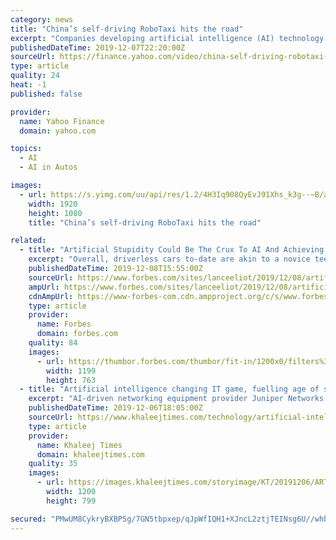 ```yaml
---
category: news
title: "China’s self-driving RoboTaxi hits the road"
excerpt: "Companies developing artificial intelligence (AI) technology are racing to put autonomous taxis on the streets of China. One of the competitors in the potentially lucrative self-driving cab business is the WeRide RoboTaxi service based in the southern city ..."
publishedDateTime: 2019-12-07T22:20:00Z
sourceUrl: https://finance.yahoo.com/video/china-self-driving-robotaxi-hits-220013356.html
type: article
quality: 24
heat: -1
published: false

provider:
  name: Yahoo Finance
  domain: yahoo.com

topics:
  - AI
  - AI in Autos

images:
  - url: https://s.yimg.com/uu/api/res/1.2/4H3Iq908QyEvJ91Xhs_k3g--~B/aD0xMDgwO3c9MTkyMDtzbT0xO2FwcGlkPXl0YWNoeW9u/http://media.zenfs.com/en-US/video/south_china_morning_post_us_228/9bff1304d25156d6d5503ce59fcabfac
    width: 1920
    height: 1080
    title: "China’s self-driving RoboTaxi hits the road"

related:
  - title: "Artificial Stupidity Could Be The Crux To AI And Achieving True Self-Driving Cars"
    excerpt: "Overall, driverless cars to-date are akin to a novice teenage ... s AI is closer to the Artificial Stupidity side of things than it is to the true Artificial Intelligence side of things. If there is a duality of intelligence and stupidity in humans ..."
    publishedDateTime: 2019-12-08T15:55:00Z
    sourceUrl: https://www.forbes.com/sites/lanceeliot/2019/12/08/artificial-stupidity-could-be-the-crux-to-ai-and-achieving-true-self-driving-cars/
    ampUrl: https://www.forbes.com/sites/lanceeliot/2019/12/08/artificial-stupidity-could-be-the-crux-to-ai-and-achieving-true-self-driving-cars/amp/
    cdnAmpUrl: https://www-forbes-com.cdn.ampproject.org/c/s/www.forbes.com/sites/lanceeliot/2019/12/08/artificial-stupidity-could-be-the-crux-to-ai-and-achieving-true-self-driving-cars/amp/
    type: article
    provider:
      name: Forbes
      domain: forbes.com
    quality: 84
    images:
      - url: https://thumbor.forbes.com/thumbor/fit-in/1200x0/filters%3Aformat%28jpg%29/https%3A%2F%2Fspecials-images.forbesimg.com%2Fimageserve%2F970161266%2F0x0.jpg
        width: 1199
        height: 763
  - title: "Artificial intelligence changing IT game, fuelling age of self-driving networks"
    excerpt: "AI-driven networking equipment provider Juniper Networks said it is ready to address the challenge and the inherent complexity that comes with networking in the multicloud era at a time when artificial ... fuelling the age of self-driving networks."
    publishedDateTime: 2019-12-06T18:05:00Z
    sourceUrl: https://www.khaleejtimes.com/technology/artificial-intelligence-changing-it-game-fuelling-age-of-self-driving-networks
    type: article
    provider:
      name: Khaleej Times
      domain: khaleejtimes.com
    quality: 35
    images:
      - url: https://images.khaleejtimes.com/storyimage/KT/20191206/ARTICLE/191209471/AR/0/AR-191209471.jpg&NCS_modified=&exif=.jpg
        width: 1200
        height: 799

secured: "PMwUM8CykryBXBP5g/7GN5tbpxep/qJpWfIQH1+XJncL2ztjTEINsg6U//whb3obFTa8PpLcS8pBuZkCeri032czGmtI6VBu1SifhSsw1J5pNjRb1IIJQlVSk5vGbNtcvm7n44KWJgcqFSXvsOA0jr/sEMmTAcK5fg1f7/tfB4nYzHQRJ2WoEOEeNz2jLNUhEY3rpAD4dS63AP2YOUT+8H/KwlfcanloyWt/0R+cCAzjEdHuwX3xatA7JWynqDnyF1kaay5XkRYJg3M+jUgj8g==;X0aok7JM3tI6gy7xJyiXAw=="
---
```



